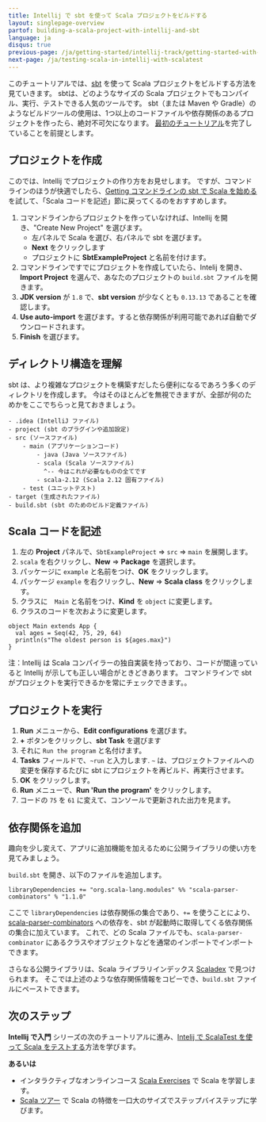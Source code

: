 ```yaml
---
title: Intellij で sbt を使って Scala プロジェクトをビルドする
layout: singlepage-overview
partof: building-a-scala-project-with-intellij-and-sbt
language: ja
disqus: true
previous-page: /ja/getting-started/intellij-track/getting-started-with-scala-in-intellij
next-page: /ja/testing-scala-in-intellij-with-scalatest
---
```


このチュートリアルでは、[sbt](http://www.scala-sbt.org/1.x/docs/index.html) を使って Scala プロジェクトをビルドする方法を見ていきます。
sbtは、どのようなサイズの Scala プロジェクトでもコンパイル、実行、テストできる人気のツールです。
sbt（または Maven や Gradle）のようなビルドツールの使用は、1つ以上のコードファイルや依存関係のあるプロジェクトを作ったら、絶対不可欠になります。
[最初のチュートリアル](./getting-started-with-scala-in-intellij.html)を完了していることを前提とします。

## プロジェクトを作成
このでは、Intellij でプロジェクトの作り方をお見せします。
ですが、コマンドラインのほうが快適でしたら、[Getting
コマンドラインの sbt で Scala を始める](/ja/getting-started/sbt-track/getting-started-with-scala-and-sbt-on-the-command-line.html) を試して、「Scala コードを記述」節に戻ってくるのをおすすめします。

1. コマンドラインからプロジェクトを作っていなければ、Intellij を開き、"Create New Project" を選びます。
    * 左パネルで Scala を選び、右パネルで sbt を選びます。
    * **Next** をクリックします
    * プロジェクトに **SbtExampleProject** と名前を付けます。
1. コマンドラインですでにプロジェクトを作成していたら、Intelij を開き、**Import Project** を選んで、あなたのプロジェクトの `build.sbt` ファイルを開きます。
1. **JDK version** が `1.8` で、**sbt version** が少なくとも `0.13.13` であることを確認します。
1. **Use auto-import** を選びます。すると依存関係が利用可能であれば自動でダウンロードされます。
1. **Finish** を選びます。

## ディレクトリ構造を理解

sbt は、より複雑なプロジェクトを構築すだしたら便利になるであろう多くのディレクトリを作成します。
今はそのほとんどを無視できますが、全部が何のためかをここでちらっと見ておきましょう。

```
- .idea (IntelliJ ファイル)
- project (sbt のプラグインや追加設定)
- src (ソースファイル)
    - main (アプリケーションコード)
        - java (Java ソースファイル)
        - scala (Scala ソースファイル)
          ^-- 今はこれが必要なものの全てです
        - scala-2.12 (Scala 2.12 固有ファイル)
    - test (ユニットテスト)
- target (生成されたファイル)
- build.sbt (sbt のためのビルド定義ファイル)
```


## Scala コードを記述
1. 左の **Project** パネルで、`SbtExampleProject` => `src` => `main` を展開します。
1. `scala` を右クリックし、**New** => **Package** を選択します。
1. パッケージに `example` と名前をつけ、**OK** をクリックします。
1. パッケージ `example` を右クリックし、**New** => **Scala class** をクリックします。
1. クラスに　`Main` と名前をつけ、**Kind** を `object` に変更します。
1. クラスのコードを次おように変更します。

```
object Main extends App {
  val ages = Seq(42, 75, 29, 64)
  println(s"The oldest person is ${ages.max}")
}
```

注：Intellij は Scala コンパイラーの独自実装を持っており、コードが間違っていると Intellij が示しても正しい場合がときどきあります。
コマンドラインで sbt がプロジェクトを実行できるかを常にチェックできます。。

## プロジェクトを実行
1. **Run** メニューから、**Edit configurations** を選びます。
1. **+** ボタンをクリックし、**sbt Task** を選びます
1. それに `Run the program` と名付けます。
1. **Tasks** フィールドで、`~run` と入力します.
    `~` は、プロジェクトファイルへの変更を保存するたびに sbt にプロジェクトを再ビルド、再実行させます。
1. **OK** をクリックします。
1. **Run** メニューで、**Run 'Run the program'** をクリックします。
1. コードの `75` を `61` に変えて、コンソールで更新された出力を見ます。

## 依存関係を追加

趣向を少し変えて、アプリに追加機能を加えるために公開ライブラリの使い方を見てみましょう。

`build.sbt` を開き、以下のファイルを追加します。

```
libraryDependencies += "org.scala-lang.modules" %% "scala-parser-combinators" % "1.1.0"
```

ここで `libraryDependencies` は依存関係の集合であり、`+=` を使うことにより、[scala-parser-combinators](https://github.com/scala/scala-parser-combinators) への依存を、sbt が起動時に取得してくる依存関係の集合に加えています。
これで、どの Scala ファイルでも、`scala-parser-combinator` にあるクラスやオブジェクトなどを通常のインポートでインポートできます。

さらなる公開ライブラリは、Scala ライブラリインデックス [Scaladex](https://index.scala-lang.org/) で見つけられます。
そこでは上述のような依存関係情報をコピーでき、`build.sbt` ファイルにペーストできます。

## 次のステップ

**Intellij で入門** シリーズの次のチュートリアルに進み、[Intelij で ScalaTest を使って Scala をテストする](testing-scala-in-intellij-with-scalatest.html)方法を学びます。

**あるいは**

- インタラクティブなオンラインコース [Scala Exercises](https://www.scala-exercises.org/scala_tutorial) で Scala を学習します。
- [Scala ツアー](/ja//tour/tour-of-scala.html) で Scala の特徴を一口大のサイズでステップバイステップに学びます。
